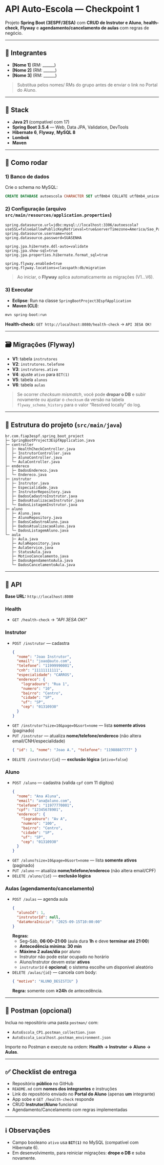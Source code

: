 # API Auto-Escola — Checkpoint 1

Projeto **Spring Boot (3ESPF/3ESA)** com **CRUD de Instrutor e Aluno**, **health-check**, **Flyway** e **agendamento/cancelamento de aulas** com regras de negócio.

---

## 👥 Integrantes
- **[Nome 1]** (RM: ______)
- **[Nome 2]** (RM: ______)
- **[Nome 3]** (RM: ______)

> Substitua pelos nomes/ RMs do grupo antes de enviar o link no Portal do Aluno.

---

## 🧰 Stack
- **Java 21** (compatível com 17)
- **Spring Boot 3.5.4** — Web, Data JPA, Validation, DevTools
- **Hibernate 6**, **Flyway**, **MySQL 8**
- **Lombok**
- **Maven**

---

## 🚀 Como rodar

### 1) Banco de dados
Crie o schema no MySQL:
```sql
CREATE DATABASE autoescola CHARACTER SET utf8mb4 COLLATE utf8mb4_unicode_ci;
```

### 2) Configuração (arquivo `src/main/resources/application.properties`)
```properties
spring.datasource.url=jdbc:mysql://localhost:3306/autoescola?useSSL=false&allowPublicKeyRetrieval=true&serverTimezone=America/Sao_Paulo
spring.datasource.username=root
spring.datasource.password=SUASENHA

spring.jpa.hibernate.ddl-auto=validate
spring.jpa.show-sql=true
spring.jpa.properties.hibernate.format_sql=true

spring.flyway.enabled=true
spring.flyway.locations=classpath:db/migration
```

> Ao iniciar, o **Flyway** aplica automaticamente as migrações (V1…V6).

### 3) Executar
- **Eclipse**: Run na classe `SpringBootProject3EspfApplication`
- **Maven (CLI)**:
```bash
mvn spring-boot:run
```

**Health-check:** `GET http://localhost:8080/health-check` → `API 3ESA OK!`

---

## 🗃️ Migrações (Flyway)
- **V1**: tabela `instrutores`
- **V2**: `instrutores.telefone`
- **V3**: `instrutores.ativo`
- **V4**: ajuste `ativo` para `BIT(1)`
- **V5**: tabela `alunos`
- **V6**: tabela `aulas`

> Se ocorrer *checksum mismatch*, você pode **dropar o DB** e subir novamente ou ajustar o `checksum` da versão na tabela `flyway_schema_history` para o valor “Resolved locally” do log.

---

## 🌳 Estrutura do projeto (`src/main/java`)
```text
br.com.fiap3espf.spring_boot_project
├─ SpringBootProject3EspfApplication.java
├─ controller
│  ├─ HealthCheckController.java
│  ├─ InstrutorController.java
│  ├─ AlunoController.java
│  └─ AulaController.java
├─ endereco
│  ├─ DadosEndereco.java
│  └─ Endereco.java
├─ instrutor
│  ├─ Instrutor.java
│  ├─ Especialidade.java
│  ├─ InstrutorRepository.java
│  ├─ DadosCadastroInstrutor.java
│  ├─ DadosAtualizacaoInstrutor.java
│  └─ DadosListagemInstrutor.java
├─ aluno
│  ├─ Aluno.java
│  ├─ AlunoRepository.java
│  ├─ DadosCadastroAluno.java
│  ├─ DadosAtualizacaoAluno.java
│  └─ DadosListagemAluno.java
└─ aula
   ├─ Aula.java
   ├─ AulaRepository.java
   ├─ AulaService.java
   ├─ StatusAula.java
   ├─ MotivoCancelamento.java
   ├─ DadosAgendamentoAula.java
   └─ DadosCancelamentoAula.java
```

---

## 🔌 API

**Base URL:** `http://localhost:8080`

### Health
- `GET /health-check` → *"API 3ESA OK!"*

### Instrutor
- `POST /instrutor` — cadastra
  ```json
  {
    "nome": "Joao Instrutor",
    "email": "joao@auto.com",
    "telefone": "11999990001",
    "cnh": "11111111111",
    "especialidade": "CARROS",
    "endereco": {
      "logradouro": "Rua 1",
      "numero": "10",
      "bairro": "Centro",
      "cidade": "SP",
      "uf": "SP",
      "cep": "01310930"
    }
  }
  ```
- `GET /instrutor?size=10&page=0&sort=nome` — lista **somente ativos** (paginado)
- `PUT /instrutor` — atualiza **nome/telefone/endereco** (não altera email/CNH/especialidade)
  ```json
  { "id": 1, "nome": "Joao A.", "telefone": "11988887777" }
  ```
- `DELETE /instrutor/{id}` — **exclusão lógica** (`ativo=false`)

### Aluno
- `POST /aluno` — cadastra (valida `cpf` com 11 dígitos)
  ```json
  {
    "nome": "Ana Aluna",
    "email": "ana@aluno.com",
    "telefone": "11977770001",
    "cpf": "12345678901",
    "endereco": {
      "logradouro": "Av A",
      "numero": "100",
      "bairro": "Centro",
      "cidade": "SP",
      "uf": "SP",
      "cep": "01310930"
    }
  }
  ```
- `GET /aluno?size=10&page=0&sort=nome` — lista **somente ativos** (paginado)
- `PUT /aluno` — atualiza **nome/telefone/endereco** (não altera email/CPF)
- `DELETE /aluno/{id}` — **exclusão lógica**

### Aulas (agendamento/cancelamento)
- `POST /aulas` — agenda aula
  ```json
  {
    "alunoId": 1,
    "instrutorId": null,
    "dataHoraInicio": "2025-09-15T10:00:00"
  }
  ```
  **Regras:**
  - Seg–Sáb, **06:00–21:00** (aula dura **1h** e deve **terminar até 21:00**)
  - **Antecedência mínima: 30 min**
  - **Máximo 2 aulas/dia** por aluno
  - Instrutor não pode estar ocupado no horário
  - Aluno/Instrutor devem estar **ativos**
  - `instrutorId` é **opcional**; o sistema escolhe um disponível aleatório
- `DELETE /aulas/{id}` — cancela com body:
  ```json
  { "motivo": "ALUNO_DESISTIU" }
  ```
  **Regra:** somente com **≥24h** de antecedência.

---

## 🧪 Postman (opcional)
Inclua no repositório uma pasta `postman/` com:
- `AutoEscola_CP1.postman_collection.json`
- `AutoEscola_Localhost.postman_environment.json`

Importe no Postman e execute na ordem: **Health → Instrutor → Aluno → Aulas**.

---

## ✅ Checklist de entrega
- Repositório **público** no GitHub
- `README.md` com **nomes dos integrantes** e instruções
- Link do repositório enviado no **Portal do Aluno** (apenas **um** integrante)
- App sobe e `GET /health-check` responde
- CRUD **Instrutor/Aluno** funcional
- Agendamento/Cancelamento com regras implementadas

---

## ℹ️ Observações
- Campo booleano `ativo` usa **`BIT(1)`** no MySQL (compatível com Hibernate 6).
- Em desenvolvimento, para reiniciar migrações: **drope o DB** e suba novamente.
